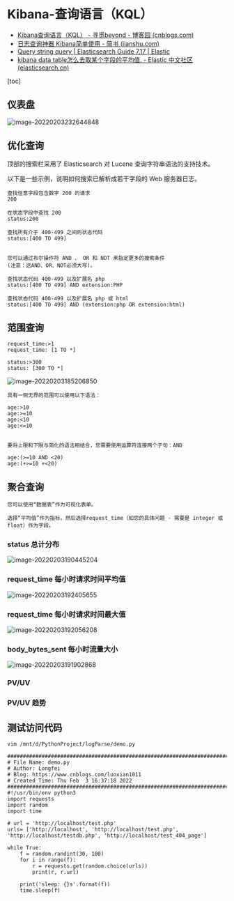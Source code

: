 # Kibana-查询语言（KQL）

- [Kibana查询语言（KQL） - 寻觅beyond - 博客园 (cnblogs.com)](https://www.cnblogs.com/-beyond/p/14159002.html)
- [日志查询神器 Kibana简单使用 - 简书 (jianshu.com)](https://www.jianshu.com/p/9d2316693a1e)
- [Query string query | Elasticsearch Guide  7.17 | Elastic](https://www.elastic.co/guide/en/elasticsearch/reference/current/query-dsl-query-string-query.html#query-string-syntax)
- [kibana data table怎么去取某个字段的平均值. - Elastic 中文社区 (elasticsearch.cn)](https://elasticsearch.cn/question/4509)

[toc]

## 仪表盘

![image-20220203232644848](https://gitee.com/luoxian1011/pictures/raw/master//image-20220203232644848.png)

## 优化查询

顶部的搜索栏采用了 Elasticsearch 对 Lucene 查询字符串语法的支持技术。

以下是一些示例，说明如何搜索已解析成若干字段的 Web 服务器日志。


```
查找任意字段包含数字 200 的请求
200

在状态字段中查找 200
status:200

查找所有介于 400-499 之间的状态代码
status:[400 TO 499]


您可以通过布尔操作符 AND 、 OR 和 NOT 来指定更多的搜索条件
(注意：这AND、OR、NOT必须大写)。

查找状态代码 400-499 以及扩展名 php
status:[400 TO 499] AND extension:PHP

查找状态代码 400-499 以及扩展名 php 或 html
status:[400 TO 499] AND (extension:php OR extension:html)
```
## 范围查询

```
request_time:>1
request_time: [1 TO *]

status:>300
status: [300 TO *]
```
![image-20220203185206850](https://gitee.com/luoxian1011/pictures/raw/master//image-20220203185206850.png)
```
具有一侧无界的范围可以使用以下语法：

age:>10
age:>=10
age:<10
age:<=10


要将上限和下限与简化的语法相结合，您需要使用运算符连接两个子句：AND

age:(>=10 AND <20)
age:(+>=10 +<20)
```
## 聚合查询

```
您可以使用“数据表”作为可视化表单。

选择“平均值”作为指标，然后选择request_time（如您的具体问题 - 需要是 integer 或 float）作为字段。
```

### status 总计分布

![image-20220203190445204](https://gitee.com/luoxian1011/pictures/raw/master//image-20220203190445204.png)

### request_time 每小时请求时间平均值

![image-20220203192405655](https://gitee.com/luoxian1011/pictures/raw/master//image-20220203192405655.png)


### request_time 每小时请求时间最大值

![image-20220203192056208](https://gitee.com/luoxian1011/pictures/raw/master//image-20220203192056208.png)

### body_bytes_sent 每小时流量大小

![image-20220203191902868](https://gitee.com/luoxian1011/pictures/raw/master//image-20220203191902868.png)

### PV/UV

### PV/UV 趋势

## 测试访问代码

```
vim /mnt/d/PythonProject/logParse/demo.py

#########################################################################
# File Name: demo.py
# Author: Longfei
# Blog: https://www.cnblogs.com/luoxian1011
# Created Time: Thu Feb  3 16:37:18 2022
#########################################################################
#!/usr/bin/env python3
import requests
import random
import time

# url = 'http://localhost/test.php'
urls= ['http://localhost', 'http://localhost/test.php', 'http://localhost/testdb.php', 'http://localhost/test_404_page']

while True:
    f = random.randint(30, 100)
    for i in range(f):
        r = requests.get(random.choice(urls))
        print(r, r.url)

    print('sleep: {}s'.format(f))
    time.sleep(f)


```
